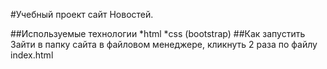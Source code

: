 #Учебный проект сайт Новостей.

##Используемые технологии
*html
*css (bootstrap)
##Как запустить
Зайти в папку сайта в файловом менеджере, кликнуть 2 раза по файлу index.html